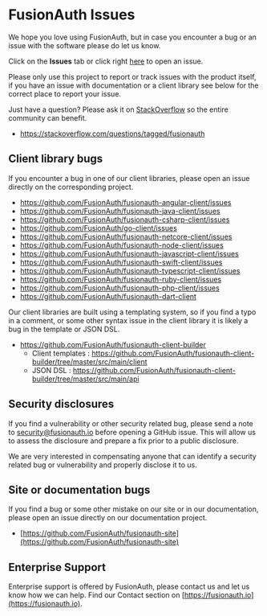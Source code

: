# FusionAuth Issues
We hope you love using FusionAuth, but in case you encounter a bug or an issue with the software please do let us know.

Click on the **Issues** tab or click right [here](https://github.com/FusionAuth/fusionauth-issues/issues/new/choose) to open an issue.

Please only use this project to report or track issues with the product itself, if you have an issue with documentation or a client library see below for the correct place to report your issue.

Just have a question? Please ask it on [StackOverflow](https://stackoverflow.com/questions/tagged/fusionauth) so the entire community can benefit. 
- https://stackoverflow.com/questions/tagged/fusionauth

## Client library bugs
If you encounter a bug in one of our client libraries, please open an issue directly on the corresponding project. 
- https://github.com/FusionAuth/fusionauth-angular-client/issues
- https://github.com/FusionAuth/fusionauth-java-client/issues
- https://github.com/FusionAuth/fusionauth-csharp-client/issues
- https://github.com/FusionAuth/go-client/issues
- https://github.com/FusionAuth/fusionauth-netcore-client/issues
- https://github.com/FusionAuth/fusionauth-node-client/issues
- https://github.com/FusionAuth/fusionauth-javascript-client/issues
- https://github.com/FusionAuth/fusionauth-swift-client/issues
- https://github.com/FusionAuth/fusionauth-typescript-client/issues
- https://github.com/FusionAuth/fusionauth-ruby-client/issues
- https://github.com/FusionAuth/fusionauth-php-client/issues
- https://github.com/FusionAuth/fusionauth-dart-client

Our client libraries are built using a templating system, so if you find a typo in a comment, or some other syntax issue in the client library it is likely a bug in the template or JSON DSL. 

- https://github.com/FusionAuth/fusionauth-client-builder
  - Client templates : https://github.com/FusionAuth/fusionauth-client-builder/tree/master/src/main/client
  - JSON DSL : https://github.com/FusionAuth/fusionauth-client-builder/tree/master/src/main/api 


## Security disclosures
If you find a vulnerability or other security related bug, please send a note to security@fusionauth.io before opening a GitHub issue. This will allow us to assess the disclosure and prepare a fix prior to a public disclosure. 

We are very interested in compensating anyone that can identify a security related bug or vulnerability and properly disclose it to us.

## Site or documentation bugs
If you find a bug or some other mistake on our site or in our documentation, please open an issue directly on our documentation project. 
- [https://github.com/FusionAuth/fusionauth-site](https://github.com/FusionAuth/fusionauth-site)

## Enterprise Support
Enterprise support is offered by FusionAuth, please contact us and let us know how we can help. Find our Contact section on  [https://fusionauth.io](https://fusionauth.io).
